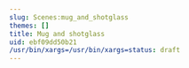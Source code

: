 ```yaml
---
slug: Scenes:mug_and_shotglass
themes: []
title: Mug and shotglass
uid: ebf09dd50b21
/usr/bin/xargs=/usr/bin/xargs=status: draft
---
```

